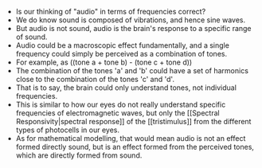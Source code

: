 - Is our thinking of "audio" in terms of frequencies correct?
- We do know sound is composed of vibrations, and hence sine waves.
- But audio is not sound, audio is the brain's response to a specific range of sound.
- Audio could be a macroscopic effect fundamentally, and a single frequency could simply be perceived as a combination of tones.
- For example, as ((tone a + tone b) - (tone c + tone d))
- The combination of the tones 'a' and 'b' could have a set of harmonics close to the combination of the tones 'c' and 'd'.
- That is to say, the brain could only understand tones, not individual frequencies.
- This is similar to how our eyes do not really understand specific frequencies of electromagnetic waves, but only the [[Spectral Responsivity|spectral response]] of the [[tristimulus]] from the different types of photocells in our eyes.
- As for mathematical modelling, that would mean audio is not an effect formed directly sound, but is an effect formed from the perceived tones, which are directly formed from sound.